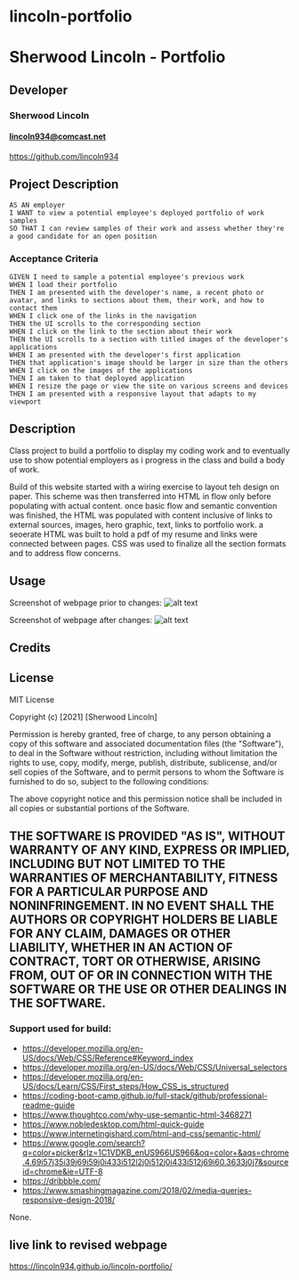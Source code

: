 # lincoln-portfolio

<h1> Sherwood Lincoln - Portfolio </h1>

## Developer
### Sherwood Lincoln
#### lincoln934@comcast.net
https://github.com/lincoln934

## Project Description

```
AS AN employer
I WANT to view a potential employee's deployed portfolio of work samples
SO THAT I can review samples of their work and assess whether they're a good candidate for an open position
```

### Acceptance Criteria

```
GIVEN I need to sample a potential employee's previous work
WHEN I load their portfolio
THEN I am presented with the developer's name, a recent photo or avatar, and links to sections about them, their work, and how to contact them
WHEN I click one of the links in the navigation
THEN the UI scrolls to the corresponding section
WHEN I click on the link to the section about their work
THEN the UI scrolls to a section with titled images of the developer's applications
WHEN I am presented with the developer's first application
THEN that application's image should be larger in size than the others
WHEN I click on the images of the applications
THEN I am taken to that deployed application
WHEN I resize the page or view the site on various screens and devices
THEN I am presented with a responsive layout that adapts to my viewport
```
## Description

Class project to build a portfolio to display my coding work and to eventually use to show potential employers as i progress in the class and build a body of work.

Build of this website started with a wiring exercise to layout teh design on paper.  This scheme was then transferred into HTML in flow only before populating with actual content.  once basic flow and semantic convention was finished, the HTML was populated with content inclusive of links  to external sources, images, hero graphic, text, links to portfolio work.  a seoerate HTML was built to hold a pdf of my resume and links were connected between pages.  CSS was used to finalize all the section formats and to address flow concerns.   

## Usage

Screenshot of webpage prior to changes:
![alt text](assets/images/lincoln-portfolio-screencapture.png)

Screenshot of webpage after changes:
![alt text](assets/images/lincoln-portfolio-resume-screencapture.png)

## Credits



## License

MIT License

Copyright (c) [2021] [Sherwood Lincoln]

Permission is hereby granted, free of charge, to any person obtaining a copy
of this software and associated documentation files (the "Software"), to deal
in the Software without restriction, including without limitation the rights
to use, copy, modify, merge, publish, distribute, sublicense, and/or sell
copies of the Software, and to permit persons to whom the Software is
furnished to do so, subject to the following conditions:

The above copyright notice and this permission notice shall be included in all
copies or substantial portions of the Software.

THE SOFTWARE IS PROVIDED "AS IS", WITHOUT WARRANTY OF ANY KIND, EXPRESS OR
IMPLIED, INCLUDING BUT NOT LIMITED TO THE WARRANTIES OF MERCHANTABILITY,
FITNESS FOR A PARTICULAR PURPOSE AND NONINFRINGEMENT. IN NO EVENT SHALL THE
AUTHORS OR COPYRIGHT HOLDERS BE LIABLE FOR ANY CLAIM, DAMAGES OR OTHER
LIABILITY, WHETHER IN AN ACTION OF CONTRACT, TORT OR OTHERWISE, ARISING FROM,
OUT OF OR IN CONNECTION WITH THE SOFTWARE OR THE USE OR OTHER DEALINGS IN THE
SOFTWARE.
---
### Support used for build:
- https://developer.mozilla.org/en-US/docs/Web/CSS/Reference#Keyword_index
- https://developer.mozilla.org/en-US/docs/Web/CSS/Universal_selectors
- https://developer.mozilla.org/en-US/docs/Learn/CSS/First_steps/How_CSS_is_structured
- https://coding-boot-camp.github.io/full-stack/github/professional-readme-guide
- https://www.thoughtco.com/why-use-semantic-html-3468271
- https://www.nobledesktop.com/html-quick-guide
- https://www.internetingishard.com/html-and-css/semantic-html/
- https://www.google.com/search?q=color+picker&rlz=1C1VDKB_enUS966US966&oq=color+&aqs=chrome.4.69i57j35i39j69i59j0i433i512l2j0i512j0i433i512j69i60.3633j0j7&sourceid=chrome&ie=UTF-8
- https://dribbble.com/
- https://www.smashingmagazine.com/2018/02/media-queries-responsive-design-2018/

None.

## live link to revised webpage

https://lincoln934.github.io/lincoln-portfolio/


